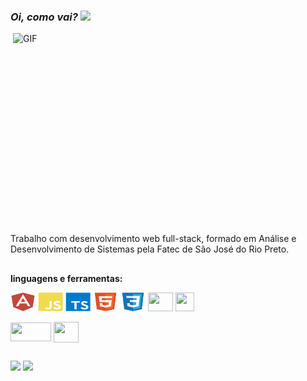 ### *Oi, como vai?* <img src="https://media.giphy.com/media/hvRJCLFzcasrR4ia7z/giphy.gif" width="25px">

<img align="right" alt="GIF" src="https://media4.giphy.com/media/h8sVibFE0NChi/giphy.gif" width="500" height="320" />
  
  Trabalho com desenvolvimento web full-stack,
  formado em Análise e Desenvolvimento de Sistemas
  pela Fatec de São José do Rio Preto.
    

  ##
  
   **linguagens e ferramentas:**  
 
 <div>
  <img align="center" height="30" width="40" src="https://raw.githubusercontent.com/devicons/devicon/master/icons/angularjs/angularjs-plain.svg">
  <img align="center" height="30" width="40" src="https://raw.githubusercontent.com/devicons/devicon/master/icons/javascript/javascript-plain.svg">
  <img align="center" height="30" width="40" src="https://raw.githubusercontent.com/devicons/devicon/master/icons/typescript/typescript-plain.svg">
  <img align="center"  height="30" width="40" src="https://raw.githubusercontent.com/devicons/devicon/master/icons/html5/html5-original.svg">
  <img align="center" height="30" width="40" src="https://raw.githubusercontent.com/devicons/devicon/master/icons/css3/css3-original.svg">
  <img align="center" height="30" width="40" src="https://raw.githubusercontent.com/xtenzQ/xtenzQ/87c7aedcc867b3745e43333c8041f783e01b0b42/icons/bootstrap.svg">
  <img align="center" height="30" width="30" src="https://user-images.githubusercontent.com/58775986/144545749-9463218e-83aa-4c75-b3b6-3471023a1312.png">
  
  <br>
  <br>
  <img align="center" height="30" width="65" src="https://user-images.githubusercontent.com/58775986/148585946-79aeb9ba-dc85-41e2-b163-18815484edad.png">
  <img align="center" height="33" width="40" src="https://raw.githubusercontent.com/xtenzQ/xtenzQ/87c7aedcc867b3745e43333c8041f783e01b0b42/icons/c-sharp-solid.svg">
    
</div>
  
  ##
 <div align="left">
  <a href = "mailto: math.fmartinssp@gmail.com"><img src="https://img.shields.io/badge/-Gmail-%23EA4335?style=for-the-badge&logo=gmail&logoColor=white" target="_blank"></a>
  <a href="https://www.linkedin.com/in/matheus-ferreira-martins-42b116217" target="_blank"><img src="https://img.shields.io/badge/-LinkedIn-%230077B5?style=for-the-badge&logo=linkedin&logoColor=white" target="_blank"></a>
   
</div>
  

